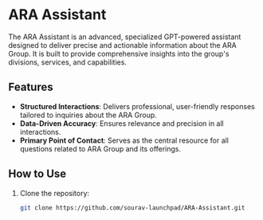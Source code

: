 # ARA Assistant

The ARA Assistant is an advanced, specialized GPT-powered assistant designed to deliver precise and actionable information about the ARA Group. It is built to provide comprehensive insights into the group's divisions, services, and capabilities.

## Features
- **Structured Interactions**: Delivers professional, user-friendly responses tailored to inquiries about the ARA Group.
- **Data-Driven Accuracy**: Ensures relevance and precision in all interactions.
- **Primary Point of Contact**: Serves as the central resource for all questions related to ARA Group and its offerings.

## How to Use
1. Clone the repository:
   ```bash
   git clone https://github.com/sourav-launchpad/ARA-Assistant.git